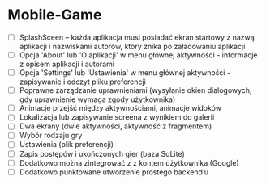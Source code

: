 # Mobile-Game 

- [ ] SplashSceen – każda aplikacja musi posiadać ekran startowy z nazwą aplikacji i nazwiskami autorów, który znika po załadowaniu aplikacji
- [ ] Opcja 'About' lub 'O aplikacji' w menu głównej aktywności - informacje z opisem aplikacji i autorami
- [ ] Opcja 'Settings' lub 'Ustawienia' w menu głównej aktywności - zapisywanie i odczyt pliku preferencji
- [ ] Poprawne zarządzanie uprawnieniami (wysyłanie okien dialogowych, gdy uprawnienie wymaga zgody użytkownika)
- [ ] Animacje przejść między aktywnościami, animacje widoków
- [ ] Lokalizacja lub zapisywanie screena z wynikiem do galerii
- [ ] Dwa ekrany (dwie aktywności, aktywność z fragmentem)
- [ ] Wybór rodzaju gry
- [ ] Ustawienia (plik preferencji)
- [ ] Zapis postępów i ukończonych gier (baza SqLite)
- [ ] Dodatkowo można zintegrować z z kontem użytkownika (Google)
- [ ] Dodatkowo punktowane utworzenie prostego backend’u
